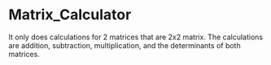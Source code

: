 # Matrix_Calculator
It only does calculations for 2 matrices that are 2x2 matrix. The calculations are addition, subtraction, multiplication, and the determinants of both matrices.
